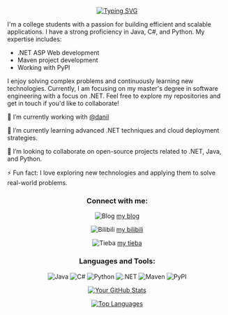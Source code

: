 <div align="center">

[![Typing SVG](https://readme-typing-svg.demolab.com?font=Fira+Code&duration=2000&pause=500&center=true&vCenter=true&repeat=true&random=false&width=435&lines=Hi+there+%F0%9F%91%8B;+I'm+Phquathi)](https://git.io/typing-svg)

</div>


I'm a college students with a passion for building efficient and scalable applications. I have a strong proficiency in Java, C#, and Python. My expertise includes:

- .NET ASP Web development
- Maven project development
- Working with PyPI

I enjoy solving complex problems and continuously learning new technologies. Currently, I am focusing on my master's degree in software engineering with a focus on .NET. Feel free to explore my repositories and get in touch if you'd like to collaborate!

🔭 I’m currently working with [@danil](https://github.com/word0exe)

🌱 I’m currently learning advanced .NET techniques and cloud deployment strategies.

👯 I’m looking to collaborate on open-source projects related to .NET, Java, and Python.

⚡ Fun fact: I love exploring new technologies and applying them to solve real-world problems.



<div align="center">

### Connect with me:

 ![Blog](https://img.shields.io/badge/Blog-21759B?style=for-the-badge&logo=wordpress&logoColor=white) [my blog](https://phquathi.github.io/pHq-blog/)
 
 ![Bilibili](https://img.shields.io/badge/Bilibili-00A1D6?style=for-the-badge&logo=Bilibili&logoColor=white) [my bilibili](https://space.bilibili.com/58820004)
 
 ![Tieba](https://img.shields.io/badge/Tieba-00A1D6?style=for-the-badge&logo=Baidu&logoColor=white) [my tieba](https://tieba.baidu.com/home/main?id=tb.1.e08c8514.SaT4amGJK8gH-XUjBwvgmw?t=1694670503&fr=index)
 


### Languages and Tools:

 ![Java](https://img.shields.io/badge/Java-ED8B00?style=for-the-badge&logo=java&logoColor=white) ![C#](https://img.shields.io/badge/C%23-239120?style=for-the-badge&logo=c-sharp&logoColor=white) ![Python](https://img.shields.io/badge/Python-3776AB?style=for-the-badge&logo=python&logoColor=white) ![.NET](https://img.shields.io/badge/.NET-512BD4?style=for-the-badge&logo=dot-net&logoColor=white) ![Maven](https://img.shields.io/badge/Maven-C71A36?style=for-the-badge&logo=apache-maven&logoColor=white) ![PyPI](https://img.shields.io/badge/PyPI-3775A9?style=for-the-badge&logo=pypi&logoColor=white)



[![Your GitHub Stats](https://github-readme-stats.vercel.app/api?username=phquathi)](https://github.com/anuraghazra/github-readme-stats)



[![Top Languages](https://github-readme-stats.vercel.app/api/top-langs/?username=phquathi&layout=compact&exclude_repo=pHq-blog)](https://github.com/anuraghazra/github-readme-stats) </div>
